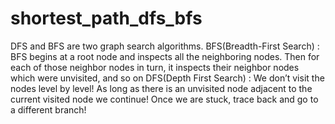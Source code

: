 # shortest_path_dfs_bfs
DFS and BFS are two graph search algorithms. 
BFS(Breadth-First Search) : BFS begins at a root node and inspects all the neighboring nodes. Then for each of those neighbor nodes in turn, it inspects their neighbor nodes which were unvisited, and so on
DFS(Depth First Search) : We don’t visit the nodes level by level! As long as there is an unvisited node adjacent to the current visited node we continue! Once we are stuck, trace back and go to a different branch!
